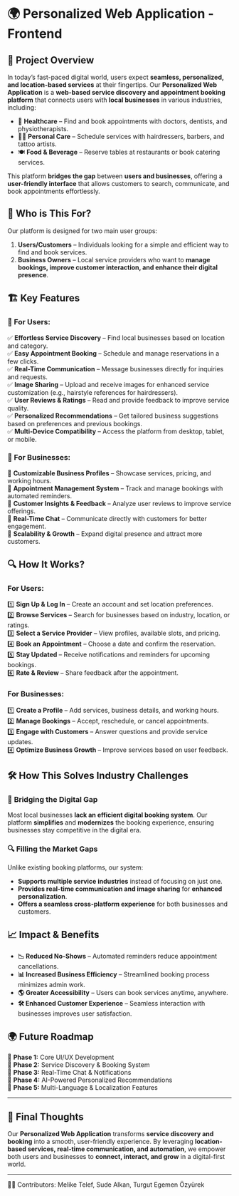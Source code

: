 # 🌍 Personalized Web Application - Frontend

## 📌 Project Overview
In today’s fast-paced digital world, users expect **seamless, personalized, and location-based services** at their fingertips. Our **Personalized Web Application** is a **web-based service discovery and appointment booking platform** that connects users with **local businesses** in various industries, including:

- 🏥 **Healthcare** – Find and book appointments with doctors, dentists, and physiotherapists.
- 💇‍♀️ **Personal Care** – Schedule services with hairdressers, barbers, and tattoo artists.
- 🍽️ **Food & Beverage** – Reserve tables at restaurants or book catering services.

This platform **bridges the gap** between **users and businesses**, offering a **user-friendly interface** that allows customers to search, communicate, and book appointments effortlessly.

## 🎯 Who is This For?
Our platform is designed for two main user groups:

1. **Users/Customers** – Individuals looking for a simple and efficient way to find and book services.
2. **Business Owners** – Local service providers who want to **manage bookings, improve customer interaction, and enhance their digital presence**.

## 🏗️ Key Features
### 🌟 For Users:
✅ **Effortless Service Discovery** – Find local businesses based on location and category.  
✅ **Easy Appointment Booking** – Schedule and manage reservations in a few clicks.  
✅ **Real-Time Communication** – Message businesses directly for inquiries and requests.  
✅ **Image Sharing** – Upload and receive images for enhanced service customization (e.g., hairstyle references for hairdressers).  
✅ **User Reviews & Ratings** – Read and provide feedback to improve service quality.  
✅ **Personalized Recommendations** – Get tailored business suggestions based on preferences and previous bookings.  
✅ **Multi-Device Compatibility** – Access the platform from desktop, tablet, or mobile.  

### 🏢 For Businesses:
🔹 **Customizable Business Profiles** – Showcase services, pricing, and working hours.  
🔹 **Appointment Management System** – Track and manage bookings with automated reminders.  
🔹 **Customer Insights & Feedback** – Analyze user reviews to improve service offerings.  
🔹 **Real-Time Chat** – Communicate directly with customers for better engagement.  
🔹 **Scalability & Growth** – Expand digital presence and attract more customers.  

## 🔍 How It Works?
### **For Users:**
1️⃣ **Sign Up & Log In** – Create an account and set location preferences.  
2️⃣ **Browse Services** – Search for businesses based on industry, location, or ratings.  
3️⃣ **Select a Service Provider** – View profiles, available slots, and pricing.  
4️⃣ **Book an Appointment** – Choose a date and confirm the reservation.  
5️⃣ **Stay Updated** – Receive notifications and reminders for upcoming bookings.  
6️⃣ **Rate & Review** – Share feedback after the appointment.  

### **For Businesses:**
1️⃣ **Create a Profile** – Add services, business details, and working hours.  
2️⃣ **Manage Bookings** – Accept, reschedule, or cancel appointments.  
3️⃣ **Engage with Customers** – Answer questions and provide service updates.  
4️⃣ **Optimize Business Growth** – Improve services based on user feedback.  

## 🛠️ How This Solves Industry Challenges
### 🚀 **Bridging the Digital Gap**
Most local businesses **lack an efficient digital booking system**. Our platform **simplifies** and **modernizes** the booking experience, ensuring businesses stay competitive in the digital era.

### 🔍 **Filling the Market Gaps**
Unlike existing booking platforms, our system:
- **Supports multiple service industries** instead of focusing on just one.
- **Provides real-time communication and image sharing** for **enhanced personalization**.
- **Offers a seamless cross-platform experience** for both businesses and customers.

  
## 📈 Impact & Benefits
- **📉 Reduced No-Shows** – Automated reminders reduce appointment cancellations.
- **📊 Increased Business Efficiency** – Streamlined booking process minimizes admin work.
- **🌎 Greater Accessibility** – Users can book services anytime, anywhere.
- **🛠️ Enhanced Customer Experience** – Seamless interaction with businesses improves user satisfaction.

## 🌍 Future Roadmap
🔄 **Phase 1:** Core UI/UX Development  
🔄 **Phase 2:** Service Discovery & Booking System   
🔄 **Phase 3:** Real-Time Chat & Notifications   
🔄 **Phase 4:** AI-Powered Personalized Recommendations  
🔄 **Phase 5:** Multi-Language & Localization Features 

---

## 📝 Final Thoughts
Our **Personalized Web Application** transforms **service discovery and booking** into a smooth, user-friendly experience. By leveraging **location-based services, real-time communication, and automation**, we empower both users and businesses to **connect, interact, and grow** in a digital-first world.


---


👨‍💻 Contributors: Melike Telef, Sude Alkan, Turgut Egemen Özyürek  
